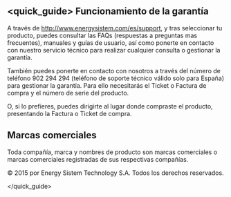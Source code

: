 ## <quick_guide> Funcionamiento de la garantía

A través de http://www.energysistem.com/es/support, y tras seleccionar tu producto, puedes consultar las FAQs (respuestas a preguntas mas frecuentes), manuales y guías de usuario, así como ponerte en contacto con nuestro servicio técnico para realizar cualquier consulta o gestionar la garantía. 

También  puedes ponerte en contacto con nosotros a través del número de teléfono 902 294 294 (teléfono de soporte técnico válido solo para España) para gestionar la garantía. Para ello necesitarás el Ticket o Factura de compra y el número de serie del producto.

O, si lo prefieres,  puedes dirigirte al lugar donde compraste el producto, presentando la Factura o Ticket de compra.

## Marcas comerciales

Toda compañía, marca y nombres de producto son marcas comerciales o marcas comerciales registradas de sus respectivas compañías.

© 2015 por Energy Sistem Technology S.A. Todos los derechos reservados.

</quick_guide>

